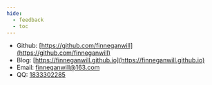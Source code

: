 ```yaml
---
hide:
  - feedback
  - toc
---
```




- Github: [https://github.com/finneganwill](https://github.com/finneganwill) 
- Blog: [https://finneganwill.github.io](https://finneganwill.github.io) 
- Email: [finneganwill@163.com](https://mail.163.com) 
- QQ: [1833302285](https://imqq.com) 

